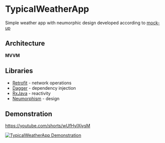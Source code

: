 # TypicalWeatherApp
Simple weather app with neumorphic design developed according to [mock-up](https://www.figma.com/file/HV6PCsUkQczpQYzm9rayER/Weather-app) 
## Architecture 
**MVVM**
## Libraries
* [Retrofit](https://square.github.io/retrofit/) - network operations
* [Dagger](https://dagger.dev/dev-guide/) - dependency injection
* [RxJava](https://github.com/ReactiveX/RxJava) - reactivity
* [Neumorphism](https://github.com/fornewid/neumorphism) - design
## Demonstration 
https://youtube.com/shorts/wUfHylXjysM

[![TypicalWeatherApp Demonstration](https://img.youtube.com/vi/wUfHylXjysM/hqdefault.jpg)](https://youtube.com/shorts/wUfHylXjysM)
